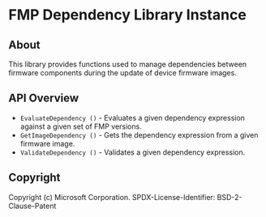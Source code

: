 # FMP Dependency Library Instance

## About

This library provides functions used to manage dependencies between firmware components during the update of device
firmware images.

## API Overview

* `EvaluateDependency ()` - Evaluates a given dependency expression against a given set of FMP versions.
* `GetImageDependency ()` - Gets the dependency expression from a given firmware image.
* `ValidateDependency ()` - Validates a given dependency expression.

## Copyright

Copyright (c) Microsoft Corporation.
SPDX-License-Identifier: BSD-2-Clause-Patent
